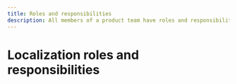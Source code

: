 ```yaml
---
title: Roles and responsibilities
description: All members of a product team have roles and responsibilities with respect to localization.
---
```


# Localization roles and responsibilities
